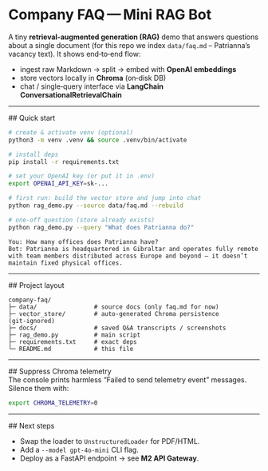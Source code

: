 # Company FAQ — Mini RAG Bot

A tiny **retrieval‑augmented generation (RAG)** demo that answers questions about a single document (for this repo we index `data/faq.md` – Patrianna’s vacancy text).  It shows end‑to‑end flow:

- ingest raw Markdown → split → embed with **OpenAI embeddings**
- store vectors locally in **Chroma** (on‑disk DB)
- chat / single‑query interface via **LangChain ConversationalRetrievalChain**

---

\## Quick start

```bash
# create & activate venv (optional)
python3 -m venv .venv && source .venv/bin/activate

# install deps
pip install -r requirements.txt

# set your OpenAI key (or put it in .env)
export OPENAI_API_KEY=sk‑...

# first run: build the vector store and jump into chat
python rag_demo.py --source data/faq.md --rebuild

# one‑off question (store already exists)
python rag_demo.py --query "What does Patrianna do?"
```

```
You: How many offices does Patrianna have?
Bot: Patrianna is headquartered in Gibraltar and operates fully remote with team members distributed across Europe and beyond – it doesn’t maintain fixed physical offices.
```

---

\## Project layout

```
company-faq/
├─ data/                # source docs (only faq.md for now)
├─ vector_store/        # auto‑generated Chroma persistence (git‑ignored)
├─ docs/                # saved Q&A transcripts / screenshots
├─ rag_demo.py          # main script
├─ requirements.txt     # exact deps
└─ README.md            # this file
```

---

\## Suppress Chroma telemetry\
The console prints harmless “Failed to send telemetry event” messages.  Silence them with:

```bash
export CHROMA_TELEMETRY=0
```

---

\## Next steps

- Swap the loader to `UnstructuredLoader` for PDF/HTML.
- Add a `--model gpt‑4o-mini` CLI flag.
- Deploy as a FastAPI endpoint → see **M2 API Gateway**.

